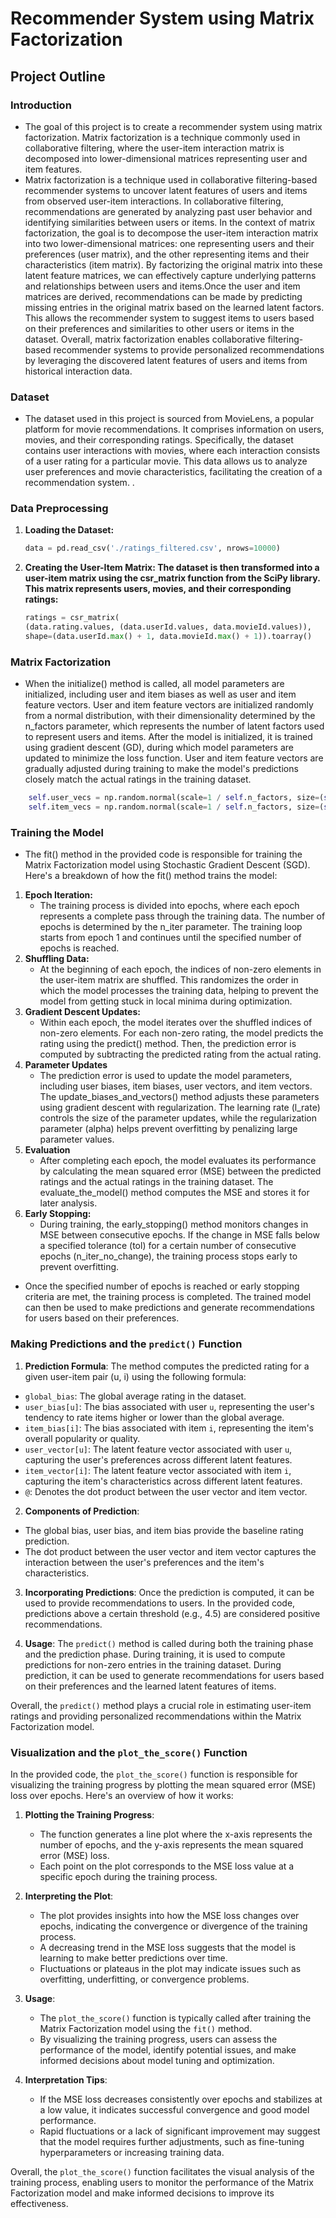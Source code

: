 # Recommender System using Matrix Factorization

## Project Outline

 ### Introduction
  - The goal of this project is to create a recommender system using matrix factorization. Matrix factorization is a technique commonly used in     collaborative filtering, where the user-item interaction matrix is decomposed into lower-dimensional matrices representing user and item features.
  - Matrix factorization is a technique used in collaborative filtering-based recommender systems to uncover latent features of users and items from observed user-item interactions. In collaborative filtering, recommendations are generated by analyzing past user behavior and identifying similarities between users or items. In the context of matrix factorization, the goal is to decompose the user-item interaction matrix into two lower-dimensional matrices: one representing users and their preferences (user matrix), and the other representing items and their characteristics (item matrix). By factorizing the original matrix into these latent feature matrices, we can effectively capture underlying patterns and relationships between users and items.Once the user and item matrices are derived, recommendations can be made by predicting missing entries in the original matrix based on the learned latent factors. This allows the recommender system to suggest items to users based on their preferences and similarities to other users or items in the dataset. Overall, matrix factorization enables collaborative filtering-based recommender systems to provide personalized recommendations by leveraging the discovered latent features of users and items from historical interaction data.

 ### Dataset
  - The dataset used in this project is sourced from MovieLens, a popular platform for movie recommendations. It comprises information on users, movies, and their corresponding ratings. Specifically, the dataset contains user interactions with movies, where each interaction consists of a user rating for a particular movie. This data allows us to analyze user preferences and movie characteristics, facilitating the creation of a recommendation system. .
  

### Data Preprocessing
  
1. **Loading the Dataset:**
    ```python
    data = pd.read_csv('./ratings_filtered.csv', nrows=10000)

    ```
2. **Creating the User-Item Matrix: The dataset is then transformed into a user-item matrix using the csr_matrix function from the SciPy library. This matrix represents users, movies, and their corresponding ratings:**
    ```python
    ratings = csr_matrix(
    (data.rating.values, (data.userId.values, data.movieId.values)),
    shape=(data.userId.max() + 1, data.movieId.max() + 1)).toarray()
    ```
 
### Matrix Factorization
 - When the initialize() method is called, all model parameters are initialized, including user and item biases as well as user and item feature vectors. User and item feature vectors are initialized randomly from a normal distribution, with their dimensionality determined by the n_factors parameter, which represents the number of latent factors used to represent users and items. After the model is initialized, it is trained using gradient descent (GD), during which model parameters are updated to minimize the loss function. User and item feature vectors are gradually adjusted during training to make the model's predictions closely match the actual ratings in the training dataset.
```python
    self.user_vecs = np.random.normal(scale=1 / self.n_factors, size=(self.n_users, self.n_factors))
    self.item_vecs = np.random.normal(scale=1 / self.n_factors, size=(self.n_items, self.n_factors))
```
### Training the Model
 - The fit() method in the provided code is responsible for training the Matrix Factorization model using Stochastic Gradient Descent (SGD). Here's a breakdown of how the fit() method trains the model:
1. **Epoch Iteration:**
   - The training process is divided into epochs, where each epoch represents a complete pass through the training data. The number of epochs is determined by the n_iter parameter. The training loop starts from epoch 1 and continues until the specified number of epochs is reached.
2. **Shuffling Data:**
    - At the beginning of each epoch, the indices of non-zero elements in the user-item matrix are shuffled. This randomizes the order in which the model processes the training data, helping to prevent the model from getting stuck in local minima during optimization.
3. **Gradient Descent Updates:**
    -  Within each epoch, the model iterates over the shuffled indices of non-zero elements. For each non-zero rating, the model predicts the rating using the predict() method. Then, the prediction error is computed by subtracting the predicted rating from the actual rating.
4. **Parameter Updates**
    - The prediction error is used to update the model parameters, including user biases, item biases, user vectors, and item vectors. The update_biases_and_vectors() method adjusts these parameters using gradient descent with regularization. The learning rate (l_rate) controls the size of the parameter updates, while the regularization parameter (alpha) helps prevent overfitting by penalizing large parameter values.
5. **Evaluation**
    - After completing each epoch, the model evaluates its performance by calculating the mean squared error (MSE) between the predicted ratings and the actual ratings in the training dataset. The evaluate_the_model() method computes the MSE and stores it for later analysis.
5. **Early Stopping:**
    - During training, the early_stopping() method monitors changes in MSE between consecutive epochs. If the change in MSE falls below a specified tolerance (tol) for a certain number of consecutive epochs (n_iter_no_change), the training process stops early to prevent overfitting.
- Once the specified number of epochs is reached or early stopping criteria are met, the training process is completed. The trained model can then be used to make predictions and generate recommendations for users based on their preferences.

### Making Predictions and the `predict()` Function
1. **Prediction Formula**: The method computes the predicted rating for a given user-item pair (u, i) using the following formula:

- `global_bias`: The global average rating in the dataset.
- `user_bias[u]`: The bias associated with user `u`, representing the user's tendency to rate items higher or lower than the global average.
- `item_bias[i]`: The bias associated with item `i`, representing the item's overall popularity or quality.
- `user_vector[u]`: The latent feature vector associated with user `u`, capturing the user's preferences across different latent features.
- `item_vector[i]`: The latent feature vector associated with item `i`, capturing the item's characteristics across different latent features.
- `@`: Denotes the dot product between the user vector and item vector.

2. **Components of Prediction**:
- The global bias, user bias, and item bias provide the baseline rating prediction.
- The dot product between the user vector and item vector captures the interaction between the user's preferences and the item's characteristics.

3. **Incorporating Predictions**: Once the prediction is computed, it can be used to provide recommendations to users. In the provided code, predictions above a certain threshold (e.g., 4.5) are considered positive recommendations.

4. **Usage**: The `predict()` method is called during both the training phase and the prediction phase. During training, it is used to compute predictions for non-zero entries in the training dataset. During prediction, it can be used to generate recommendations for users based on their preferences and the learned latent features of items.

Overall, the `predict()` method plays a crucial role in estimating user-item ratings and providing personalized recommendations within the Matrix Factorization model.


### Visualization and the `plot_the_score()` Function

In the provided code, the `plot_the_score()` function is responsible for visualizing the training progress by plotting the mean squared error (MSE) loss over epochs. Here's an overview of how it works:

1. **Plotting the Training Progress**:
   - The function generates a line plot where the x-axis represents the number of epochs, and the y-axis represents the mean squared error (MSE) loss.
   - Each point on the plot corresponds to the MSE loss value at a specific epoch during the training process.

2. **Interpreting the Plot**:
   - The plot provides insights into how the MSE loss changes over epochs, indicating the convergence or divergence of the training process.
   - A decreasing trend in the MSE loss suggests that the model is learning to make better predictions over time.
   - Fluctuations or plateaus in the plot may indicate issues such as overfitting, underfitting, or convergence problems.

3. **Usage**:
   - The `plot_the_score()` function is typically called after training the Matrix Factorization model using the `fit()` method.
   - By visualizing the training progress, users can assess the performance of the model, identify potential issues, and make informed decisions about model tuning and optimization.

4. **Interpretation Tips**:
   - If the MSE loss decreases consistently over epochs and stabilizes at a low value, it indicates successful convergence and good model performance.
   - Rapid fluctuations or a lack of significant improvement may suggest that the model requires further adjustments, such as fine-tuning hyperparameters or increasing training data.

Overall, the `plot_the_score()` function facilitates the visual analysis of the training process, enabling users to monitor the performance of the Matrix Factorization model and make informed decisions to improve its effectiveness.
